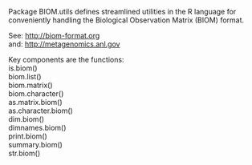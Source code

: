 Package BIOM.utils defines streamlined utilities in the R language
for conveniently handling the Biological Observation Matrix (BIOM) format.

See: http://biom-format.org<br>
and: http://metagenomics.anl.gov

Key components are the functions:<br>
is.biom()<br>
biom.list()<br>
biom.matrix()<br>
biom.character()<br>
as.matrix.biom()<br>
as.character.biom()<br>
dim.biom()<br>
dimnames.biom()<br>
print.biom()<br>
summary.biom()<br>
str.biom()
